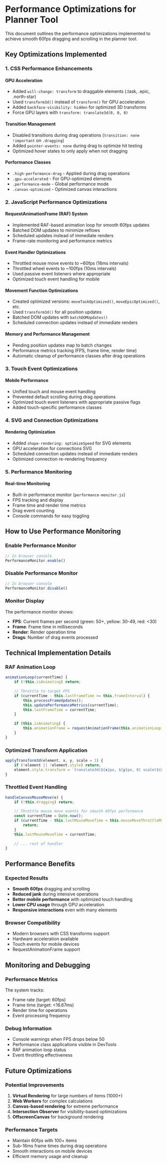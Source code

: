 # Performance Optimizations for Planner Tool

This document outlines the performance optimizations implemented to achieve smooth 60fps dragging and scrolling in the planner tool.

## Key Optimizations Implemented

### 1. CSS Performance Enhancements

#### GPU Acceleration
- Added `will-change: transform` to draggable elements (.task, .epic, .north-star)
- Used `transform3d()` instead of `transform()` for GPU acceleration  
- Added `backface-visibility: hidden` for optimized 3D transforms
- Force GPU layers with `transform: translate3d(0, 0, 0)`

#### Transition Management
- Disabled transitions during drag operations (`transition: none !important` on `.dragging`)
- Added `pointer-events: none` during drag to optimize hit testing
- Optimized hover states to only apply when not dragging

#### Performance Classes
- `.high-performance-drag` - Applied during drag operations
- `.gpu-accelerated` - For GPU-optimized elements
- `.performance-mode` - Global performance mode
- `.canvas-optimized` - Optimized canvas interactions

### 2. JavaScript Performance Optimizations

#### RequestAnimationFrame (RAF) System
- Implemented RAF-based animation loop for smooth 60fps updates
- Batched DOM updates to minimize reflows
- Scheduled updates instead of immediate renders
- Frame-rate monitoring and performance metrics

#### Event Handler Optimizations
- Throttled mouse move events to ~60fps (16ms intervals)
- Throttled wheel events to ~100fps (10ms intervals)
- Used passive event listeners where appropriate
- Optimized touch event handling for mobile

#### Movement Function Optimizations
- Created optimized versions: `moveTaskOptimized()`, `moveEpicOptimized()`, etc.
- Used `transform3d()` for all position updates
- Batched DOM updates with `batchDOMUpdates()`
- Scheduled connection updates instead of immediate renders

#### Memory and Performance Management
- Pending position updates map to batch changes
- Performance metrics tracking (FPS, frame time, render time)
- Automatic cleanup of performance classes after drag operations

### 3. Touch Event Optimizations

#### Mobile Performance
- Unified touch and mouse event handling
- Prevented default scrolling during drag operations  
- Optimized touch event listeners with appropriate passive flags
- Added touch-specific performance classes

### 4. SVG and Connection Optimizations

#### Rendering Optimization
- Added `shape-rendering: optimizeSpeed` for SVG elements
- GPU acceleration for connections SVG
- Scheduled connection updates instead of immediate renders
- Optimized connection re-rendering frequency

### 5. Performance Monitoring

#### Real-time Monitoring
- Built-in performance monitor (`performance-monitor.js`)
- FPS tracking and display
- Frame time and render time metrics
- Drag event counting
- Console commands for easy toggling

## How to Use Performance Monitoring

### Enable Performance Monitor
```javascript
// In browser console
PerformanceMonitor.enable()
```

### Disable Performance Monitor  
```javascript
// In browser console
PerformanceMonitor.disable()
```

### Monitor Display
The performance monitor shows:
- **FPS**: Current frames per second (green: 50+, yellow: 30-49, red: <30)
- **Frame**: Frame time in milliseconds
- **Render**: Render operation time
- **Drags**: Number of drag events processed

## Technical Implementation Details

### RAF Animation Loop
```javascript
animationLoop(currentTime) {
    if (!this.isAnimating) return;
    
    // Throttle to target FPS
    if (currentTime - this.lastFrameTime >= this.frameInterval) {
        this.processFrameUpdates();
        this.updatePerformanceMetrics(currentTime);
        this.lastFrameTime = currentTime;
    }
    
    if (this.isAnimating) {
        this.animationFrame = requestAnimationFrame(this.animationLoop.bind(this));
    }
}
```

### Optimized Transform Application
```javascript
applyTransform3d(element, x, y, scale = 1) {
    if (!element || !element.style) return;
    element.style.transform = `translate3d(${x}px, ${y}px, 0) scale(${scale})`;
}
```

### Throttled Event Handling
```javascript
handleCanvasMouseMove(e) {
    if (!this.dragging) return;
    
    // Throttle mouse move events for smooth 60fps performance
    const currentTime = Date.now();
    if (currentTime - this.lastMouseMoveTime < this.mouseMoveThrottleMs) {
        return;
    }
    this.lastMouseMoveTime = currentTime;
    
    // ... rest of handler
}
```

## Performance Benefits

### Expected Results
- **Smooth 60fps** dragging and scrolling
- **Reduced jank** during intensive operations
- **Better mobile performance** with optimized touch handling
- **Lower CPU usage** through GPU acceleration
- **Responsive interactions** even with many elements

### Browser Compatibility
- Modern browsers with CSS transforms support
- Hardware acceleration available
- Touch events for mobile devices
- RequestAnimationFrame support

## Monitoring and Debugging

### Performance Metrics
The system tracks:
- Frame rate (target: 60fps)
- Frame time (target: <16.67ms)
- Render time for operations
- Event processing frequency

### Debug Information
- Console warnings when FPS drops below 50
- Performance class applications visible in DevTools
- RAF animation loop status
- Event throttling effectiveness

## Future Optimizations

### Potential Improvements
1. **Virtual Rendering** for large numbers of items (1000+)
2. **Web Workers** for complex calculations
3. **Canvas-based rendering** for extreme performance
4. **Intersection Observer** for visibility-based optimizations
5. **OffscreenCanvas** for background rendering

### Performance Targets
- Maintain 60fps with 100+ items
- Sub-16ms frame times during drag operations  
- Smooth interactions on mobile devices
- Efficient memory usage and cleanup